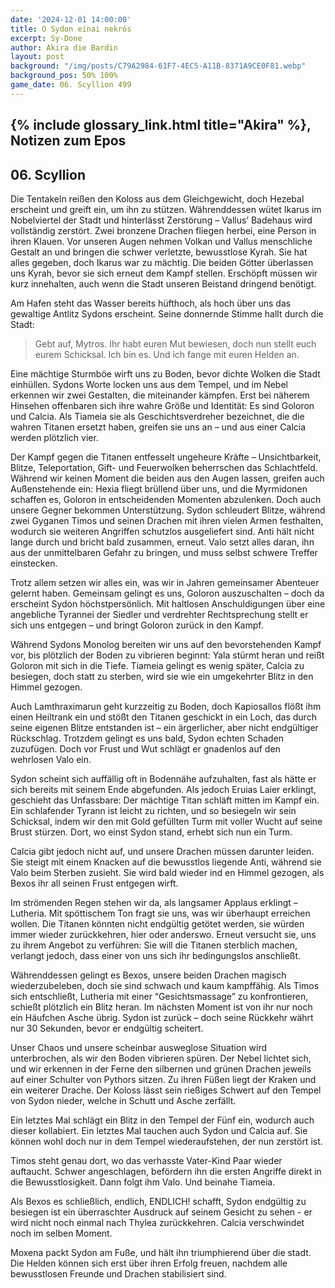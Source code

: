 ```yaml
---
date: '2024-12-01 14:00:00'
title: O Sydon eínai nekrós
excerpt: Sy-Done
author: Akira die Bardin
layout: post
background: "/img/posts/C79A2984-61F7-4EC5-A11B-8371A9CE0F81.webp"
background_pos: 50% 100%
game_date: 06. Scyllion 499
---
```


## {% include glossary_link.html title="Akira" %}, Notizen zum Epos

## 06. Scyllion
Die Tentakeln reißen den Koloss aus dem Gleichgewicht, doch Hezebal erscheint und greift ein, um ihn zu stützen. Währenddessen wütet Ikarus im Nobelviertel der Stadt und hinterlässt Zerstörung – Vallus’ Badehaus wird vollständig zerstört. Zwei bronzene Drachen fliegen herbei, eine Person in ihren Klauen. Vor unseren Augen nehmen Volkan und Vallus menschliche Gestalt an und bringen die schwer verletzte, bewusstlose Kyrah. Sie hat alles gegeben, doch Ikarus war zu mächtig. Die beiden Götter überlassen uns Kyrah, bevor sie sich erneut dem Kampf stellen. Erschöpft müssen wir kurz innehalten, auch wenn die Stadt unseren Beistand dringend benötigt.

Am Hafen steht das Wasser bereits hüfthoch, als hoch über uns das gewaltige Antlitz Sydons erscheint. Seine donnernde Stimme hallt durch die Stadt: 

<blockquote class="preline">
Gebt auf, Mytros. Ihr habt euren Mut bewiesen, doch nun stellt euch eurem Schicksal. Ich bin es. Und ich fange mit euren Helden an.
</blockquote>

Eine mächtige Sturmböe wirft uns zu Boden, bevor dichte Wolken die Stadt einhüllen. Sydons Worte locken uns aus dem Tempel, und im Nebel erkennen wir zwei Gestalten, die miteinander kämpfen. Erst bei näherem Hinsehen offenbaren sich ihre wahre Größe und Identität: Es sind Goloron und Calcia. Als Tiameia sie als Geschichtsverdreher bezeichnet, die die wahren Titanen ersetzt haben, greifen sie uns an – und aus einer Calcia werden plötzlich vier.

Der Kampf gegen die Titanen entfesselt ungeheure Kräfte – Unsichtbarkeit, Blitze, Teleportation, Gift- und Feuerwolken beherrschen das Schlachtfeld. Während wir keinen Moment die beiden aus den Augen lassen, greifen auch Außenstehende ein: Hexia fliegt brüllend über uns, und die Myrmidonen schaffen es, Goloron in entscheidenden Momenten abzulenken. Doch auch unsere Gegner bekommen Unterstützung. Sydon schleudert Blitze, während zwei Gyganen Timos und seinen Drachen mit ihren vielen Armen festhalten, wodurch sie weiteren Angriffen schutzlos ausgeliefert sind. Anti hält nicht lange durch und bricht bald zusammen, erneut. Valo setzt alles daran, ihn aus der unmittelbaren Gefahr zu bringen, und muss selbst schwere Treffer einstecken.

Trotz allem setzen wir alles ein, was wir in Jahren gemeinsamer Abenteuer gelernt haben. Gemeinsam gelingt es uns, Goloron auszuschalten – doch da erscheint Sydon höchstpersönlich. Mit haltlosen Anschuldigungen über eine angebliche Tyrannei der Siedler und verdrehter Rechtsprechung stellt er sich uns entgegen – und bringt Goloron zurück in den Kampf.

Während Sydons Monolog bereiten wir uns auf den bevorstehenden Kampf vor, bis plötzlich der Boden zu vibrieren beginnt: Yala stürmt heran und reißt Goloron mit sich in die Tiefe. Tiameia gelingt es wenig später, Calcia zu besiegen, doch statt zu sterben, wird sie wie ein umgekehrter Blitz in den Himmel gezogen.

Auch Lamthraximarun geht kurzzeitig zu Boden, doch Kapiosallos flößt ihm einen Heiltrank ein und stößt den Titanen geschickt in ein Loch, das durch seine eigenen Blitze entstanden ist – ein ärgerlicher, aber nicht endgültiger Rückschlag. Trotzdem gelingt es uns bald, Sydon echten Schaden zuzufügen. Doch vor Frust und Wut schlägt er gnadenlos auf den wehrlosen Valo ein.

Sydon scheint sich auffällig oft in Bodennähe aufzuhalten, fast als hätte er sich bereits mit seinem Ende abgefunden. Als jedoch Eruias Laier erklingt, geschieht das Unfassbare: Der mächtige Titan schläft mitten im Kampf ein. Ein schlafender Tyrann ist leicht zu richten, und so besiegeln wir sein Schicksal, indem wir den mit Gold gefüllten Turm mit voller Wucht auf seine Brust stürzen. Dort, wo einst Sydon stand, erhebt sich nun ein Turm.

Calcia gibt jedoch nicht auf, und unsere Drachen müssen darunter leiden. Sie steigt mit einem Knacken auf die bewusstlos liegende Anti, während sie Valo beim Sterben zusieht. Sie wird bald wieder ind en Himmel gezogen, als Bexos ihr all seinen Frust entgegen wirft.

Im strömenden Regen stehen wir da, als langsamer Applaus erklingt – Lutheria. Mit spöttischem Ton fragt sie uns, was wir überhaupt erreichen wollen. Die Titanen könnten nicht endgültig getötet werden, sie würden immer wieder zurückkehren, hier oder anderswo. Erneut versucht sie, uns zu ihrem Angebot zu verführen: Sie will die Titanen sterblich machen, verlangt jedoch, dass einer von uns sich ihr bedingungslos anschließt.

Währenddessen gelingt es Bexos, unsere beiden Drachen magisch wiederzubeleben, doch sie sind schwach und kaum kampffähig. Als Timos sich entschließt, Lutheria mit einer “Gesichtsmassage” zu konfrontieren, schießt plötzlich ein Blitz heran. Im nächsten Moment ist von ihr nur noch ein Häufchen Asche übrig. Sydon ist zurück – doch seine Rückkehr währt nur 30 Sekunden, bevor er endgültig scheitert.






Unser Chaos und unsere scheinbar ausweglose Situation wird unterbrochen, als wir den Boden vibrieren spüren. Der Nebel lichtet sich, und wir erkennen in der Ferne den silbernen und grünen Drachen jeweils auf einer Schulter von Pythors sitzen. Zu ihren Füßen liegt der Kraken und ein  weiterer Drache. Der Koloss lässt sein rießiges Schwert auf den Tempel von Sydon nieder, welche in Schutt und Asche zerfällt. 

Ein letztes Mal schlägt ein Blitz in den Tempel der Fünf ein, wodurch auch dieser kollabiert. Ein letztes Mal tauchen auch Sydon und Calcia auf. Sie können wohl doch nur in dem Tempel wiederaufstehen, der nun zerstört ist.

Timos steht genau dort, wo das verhasste Vater-Kind Paar wieder auftaucht. Schwer angeschlagen, befördern ihn die ersten Angriffe direkt in die Bewusstlosigkeit. Dann folgt ihm Valo. Und beinahe Tiameia.

Als Bexos es schließlich, endlich, ENDLICH! schafft, Sydon endgültig zu besiegen ist ein überraschter Ausdruck auf seinem Gesicht zu sehen - er wird nicht noch einmal nach Thylea zurückkehren. Calcia verschwindet noch im selben Moment.

Moxena packt Sydon am Fuße, und hält ihn triumphierend über die stadt. Die Helden können sich erst über ihren Erfolg freuen, nachdem alle bewusstlosen Freunde und Drachen stabilisiert sind.


<!--

## Combat manual
Blessed

* Action:
  * AOE: Haunting Phalanx (spear)
  * 2 ttacks
    * IF HIT: Next attack disadvantage (every time) (spectral warrior(
    * IF HIT: Stun attempt (once/turn)
  * Spell: Spirit guardian (spear)
  * Heal 1d8 +4
  * Use item: Power word stun
  * (Divine blessing; ever 7 days)
* Bonus:
  * Dodge + 1d8 heal (1 ki point)
  * Two unarmed strikes (1 ki point)
* Reaction:
  * Shell of the dragon turtle
* Take damage
  * Evasion: Dex save -> half damage
* Anti
  * 3x attack
  * OR: 1x breath acid line
  * OR: 1x breath slowing cone
* Enemy nearby Start of turn
  * Spirit guardian: check

  
Character highlights:
## Tiameia
## Kapiosallos
## Bexos
## Timos
-->
